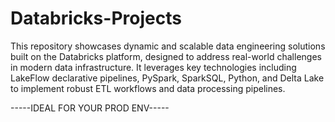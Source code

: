 # Databricks-Projects
This repository showcases dynamic and scalable data engineering solutions built on the Databricks platform, designed to address real-world challenges in modern data infrastructure. It leverages key technologies including LakeFlow declarative pipelines, PySpark, SparkSQL, Python, and Delta Lake to implement robust ETL workflows and data processing pipelines.


-----IDEAL FOR YOUR PROD ENV-----

